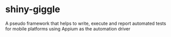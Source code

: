 # shiny-giggle
A pseudo framework that helps to write, execute and report automated tests for mobile platforms using Appium as the automation driver
